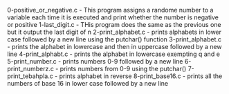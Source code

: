0-positive_or_negative.c - This program assigns a randome number to a variable each time it is executed and print whether the number is negative or positive
1-last_digit.c - THis program does the same as the previous one but it output the last digit of n
2-print_alphabet.c - prints alphabets in lower case followed by a new line using the putchar() function
3-print_alphabet.c - prints the alphabet in lowercase and then in uppercase followed by a new line
4-print_alphabt.c - prints the alphabet in lowercase exempting q and e
5-print_number.c - prints numbers 0-9 followed by a new line
6-print_numberz.c - prints numbers from 0-9 using the putchar()
7-print_tebahpla.c - prints alphabet in reverse
8-print_base16.c - prints all the numbers of base 16 in lower case followed by a new line

